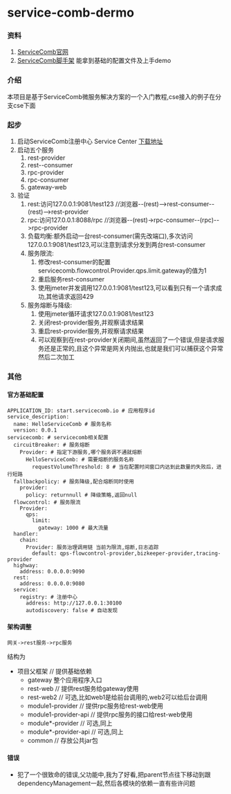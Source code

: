 # service-comb-dermo

### 资料

1. [ServiceComb官网](https://servicecomb.apache.org/cn/)
2. [ServiceComb脚手架](http://start.servicecomb.io/) 能拿到基础的配置文件及上手demo

### 介绍

本项目是基于ServiceComb微服务解决方案的一个入门教程,cse接入的例子在分支cse下面

### 起步

1. 启动ServiceComb注册中心 Service Center [下载地址](https://servicecomb.apache.org/cn/release/)
3. 启动五个服务
   1. rest-provider
   2. rest--consumer
   3. rpc-provider
   4. rpc-consumer
   5. gateway-web
4. 验证
   1. rest:访问127.0.0.1:9081/test123 //浏览器--(rest)-->rest-consumer--(rest)-->rest-provider
   2. rpc:访问127.0.0.1:8088/rpc //浏览器--(rest)->rpc-consumer--(rpc)-->rpc-provider
   3. 负载均衡:额外启动一台rest-consumer(需先改端口),多次访问127.0.0.1:9081/test123,可以注意到请求分发到两台rest-consumer
   4. 服务限流:
      1. 修改rest-consumer的配置servicecomb.flowcontrol.Provider.qps.limit.gateway的值为1
      2. 重启服务rest-consumer
      3. 使用jmeter并发调用127.0.0.1:9081/test123,可以看到只有一个请求成功,其他请求返回429
   5. 服务熔断与降级:
      1. 使用jmeter循环请求127.0.0.1:9081/test123
      2. 关闭rest-provider服务,并观察请求结果
      3. 重启rest-provider服务,并观察请求结果
      4. 可以观察到在rest-provider关闭期间,虽然返回了一个错误,但是请求服务还是正常的,且这个异常是网关内抛出,也就是我们可以捕获这个异常然后二次加工

### 其他

#### 官方基础配置

```
APPLICATION_ID: start.servicecomb.io # 应用程序id
service_description:
  name: HelloServiceComb # 服务名称
  version: 0.0.1
servicecomb: # servicecomb相关配置
  circuitBreaker: # 服务熔断
    Provider: # 指定下游服务,哪个服务调不通就熔断
      HelloServiceComb: # 需要熔断的服务名称
        requestVolumeThreshold: 8 # 当在配置时间窗口内达到此数量的失败后，进行短路
  fallbackpolicy: # 服务降级,配合熔断同时使用
    provider:
      policy: returnnull # 降级策略,返回null
  flowcontrol: # 服务限流
    Provider:
      qps:
        limit:
          gateway: 1000 # 最大流量
  handler:
    chain:
      Provider: 服务治理调用链 当前为限流,熔断,日志追踪
        default: qps-flowcontrol-provider,bizkeeper-provider,tracing-provider
  highway:
    address: 0.0.0.0:9090
  rest:
    address: 0.0.0.0:9080
  service:
    registry: # 注册中心
      address: http://127.0.0.1:30100
      autodiscovery: false # 自动发现
```

#### 架构调整

   `网关->rest服务->rpc服务`
   
   结构为

   * 项目父框架 // 提供基础依赖
     * gateway 整个应用程序入口
     * rest-web // 提供rest服务给gateway使用
     * rest-web2 // 可选,比如web1是给前台调用的,web2可以给后台调用
     * module1-provider // 提供rpc服务给rest-web使用
     * module1-provider-api // 提供rpc服务的接口给rest-web使用
     * module*-provider // 可选,同上
     * module*-provider-api // 可选,同上
     * common // 存放公共jar包

#### 错误
* 犯了一个很致命的错误,父功能中,我为了好看,把parent节点往下移动到跟dependencyManagement一起,然后各模块的依赖一直有些许问题
   

